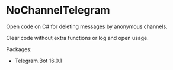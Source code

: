 # NoChannelTelegram
Open code on C# for deleting messages by anonymous channels.


Clear code without extra functions or log and open usage.

Packages:
- Telegram.Bot 16.0.1
